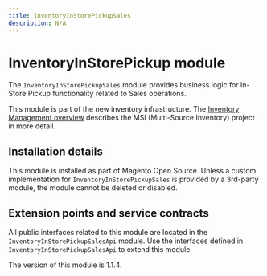 ```yaml
---
title: InventoryInStorePickupSales
description: N/A
---
```


# InventoryInStorePickup module

The `InventoryInStorePickupSales` module provides business logic for In-Store Pickup functionality related to Sales operations.

This module is part of the new inventory infrastructure. The
[Inventory Management overview](https://developer.adobe.com/commerce/webapi/rest/inventory/index.html)
describes the MSI (Multi-Source Inventory) project in more detail.

## Installation details

This module is installed as part of Magento Open Source. Unless a custom implementation for `InventoryInStorePickupSales`
is provided by a 3rd-party module, the module cannot be deleted or disabled.

## Extension points and service contracts

All public interfaces related to this module are located in the `InventoryInStorePickupSalesApi` module.
Use the interfaces defined in `InventoryInStorePickupSalesApi` to extend this module.

<InlineAlert slots="text" />
The version of this module is 1.1.4.
